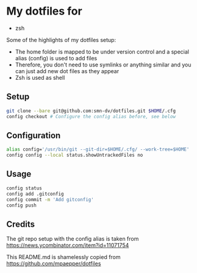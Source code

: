# My dotfiles for

* zsh

Some of the highlights of my dotfiles setup:
  * The home folder is mapped to be under version control and a special alias (config) is used to add files
  * Therefore, you don't need to use symlinks or anything similar and you can just add new dot files as they appear
  * Zsh is used as shell

## Setup
```bash
git clone --bare git@github.com:smn-dv/dotfiles.git $HOME/.cfg
config checkout # Configure the config alias before, see below
```

## Configuration
```bash
alias config='/usr/bin/git --git-dir=$HOME/.cfg/ --work-tree=$HOME'
config config --local status.showUntrackedFiles no
```

## Usage
```bash
config status
config add .gitconfig
config commit -m 'Add gitconfig'
config push
```
## Credits
The git repo setup with the config alias is taken from https://news.ycombinator.com/item?id=11071754

This README.md is shamelessly copied from https://github.com/mpaepper/dotfiles
